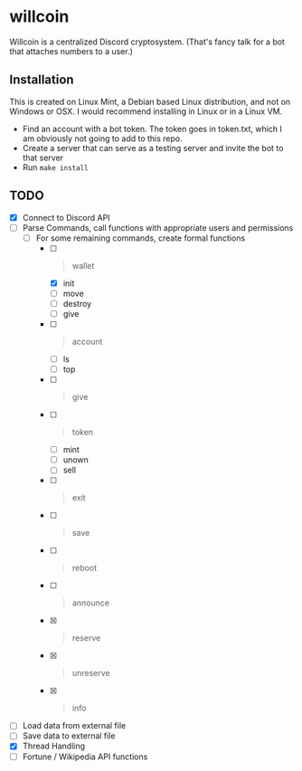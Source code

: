# willcoin

Willcoin is a centralized Discord cryptosystem. (That's fancy talk for a bot that attaches numbers
to a user.)

## Installation

This is created on Linux Mint, a Debian based Linux distribution, and not on Windows or OSX. I would
recommend installing in Linux or in a Linux VM.

- Find an account with a bot token. The token goes in token.txt, which I am obviously not going to
add to this repo.
- Create a server that can serve as a testing server and invite the bot to that server
- Run `make install` <!-- TODO -->

<!-- TODO: write more of an Installation Guide -->

## TODO

- [x] Connect to Discord API
- [ ] Parse Commands, call functions with appropriate users and permissions
  - [ ] For some remaining commands, create formal functions
    - [ ] >wallet
      - [x] init
      - [ ] move
      - [ ] destroy
      - [ ] give
    - [ ] >account
      - [ ] ls
      - [ ] top
    - [ ] >give
	- [ ] >token
      - [ ] mint
      - [ ] unown
      - [ ] sell
    - [ ] >exit
    - [ ] >save
    - [ ] >reboot
    - [ ] >announce
    - [x] >reserve
    - [x] >unreserve
    - [x] >info
- [ ] Load data from external file
- [ ] Save data to external file
- [x] Thread Handling
- [ ] Fortune / Wikipedia API functions
